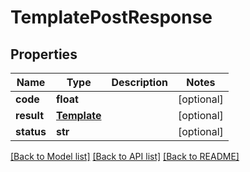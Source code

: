 # TemplatePostResponse

## Properties
Name | Type | Description | Notes
------------ | ------------- | ------------- | -------------
**code** | **float** |  | [optional] 
**result** | [**Template**](Template.md) |  | [optional] 
**status** | **str** |  | [optional] 

[[Back to Model list]](../README.md#documentation-for-models) [[Back to API list]](../README.md#documentation-for-api-endpoints) [[Back to README]](../README.md)


